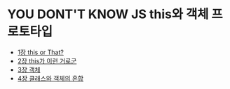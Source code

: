 # YOU DONT'T KNOW JS this와 객체 프로토타입

- [1장 this or That?](<https://github.com/HoseokNa/book_review/tree/master/YOU_DONT_KNOW_JS(THIS_OBJECT_PROTOTYPE)/chapter1.md>)
- [2장 this가 이런 거로군](<https://github.com/HoseokNa/book_review/tree/master/YOU_DONT_KNOW_JS(THIS_OBJECT_PROTOTYPE)/chapter2.md>)
- [3장 객체](<https://github.com/HoseokNa/book_review/tree/master/YOU_DONT_KNOW_JS(THIS_OBJECT_PROTOTYPE)/chapter3.md>)
- [4장 클래스와 객체의 혼합](<https://github.com/HoseokNa/book_review/tree/master/YOU_DONT_KNOW_JS(THIS_OBJECT_PROTOTYPE)/chapter4.md>)

